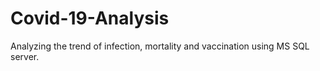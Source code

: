 # Covid-19-Analysis
Analyzing the trend of infection, mortality and vaccination using MS SQL server.
